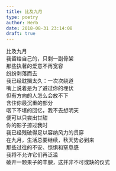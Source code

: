 ```yaml
---  
title: 比及九月  
type: poetry  
author: Herb  
date: 2018-08-31 23:14:08  
draft: true
---  
```

比及九月  
我留给自己的，只剩一副骨架  
那些执著的爱意不再宽容  
纷纷剥落而去    
我已经耽搁太久：一次次绕道  
嘴上说着是为了避过你的埋伏  
但有方向的人怎么会放不下  
含住你最沉重的部分    
咽下不堪的回忆，我不去想明天  
便可以只尝出甘甜  
你的影子掠过我时  
我已经残破得足以容纳风力的贯穿    
在九月，生活总要继续，秋天势必到来  
那些过往的不安、惊惧和窒息感  
我将不允许它们再泛滥  
破开一颗果子的丰腴，这并非不可或缺的仪式  
